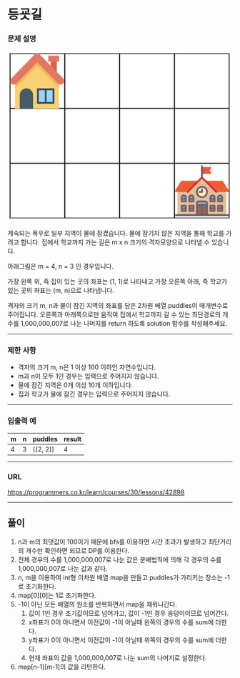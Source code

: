 # 등굣길

### 문제 설명

![jpg_1](./1.png)

계속되는 폭우로 일부 지역이 물에 잠겼습니다. 물에 잠기지 않은 지역을 통해 학교를 가려고 합니다. 집에서 학교까지 가는 길은 m x n 크기의 격자모양으로 나타낼 수 있습니다.

아래그림은 m = 4, n = 3 인 경우입니다.

가장 왼쪽 위, 즉 집이 있는 곳의 좌표는 (1, 1)로 나타내고 가장 오른쪽 아래, 즉 학교가 있는 곳의 좌표는 (m, n)으로 나타냅니다.

격자의 크기 m, n과 물이 잠긴 지역의 좌표를 담은 2차원 배열 puddles이 매개변수로 주어집니다. 오른쪽과 아래쪽으로만 움직여 집에서 학교까지 갈 수 있는 최단경로의 개수를 1,000,000,007로 나눈 나머지를 return 하도록 solution 함수를 작성해주세요.

-----------
### 제한 사항

- 격자의 크기 m, n은 1 이상 100 이하인 자연수입니다.
- m과 n이 모두 1인 경우는 입력으로 주어지지 않습니다.
- 물에 잠긴 지역은 0개 이상 10개 이하입니다.
- 집과 학교가 물에 잠긴 경우는 입력으로 주어지지 않습니다.

-----------
### 입출력 예

| m   | n   | puddles  | result |
|-----|-----|----------|--------|
| 4   | 3   | [[2, 2]] | 4      |

-----------
### URL

https://programmers.co.kr/learn/courses/30/lessons/42898

-----------
## 풀이
1. n과 m의 최댓값이 100이기 때문에 bfs를 이용하면 시간 초과가 발생하고 최단거리의 개수만 확인하면 되므로 DP를 이용한다.
2. 전체 경우의 수를 1,000,000,007로 나눈 값은 분배법칙에 의해 각 경우의 수를 1,000,000,007로 나눈 값과 같다.
3. n, m을 이용하여 int형 이차원 배열 map을 만들고 puddles가 가리키는 장소는 -1로 초기화한다.
4. map[0][0]는 1로 초기화한다.
5. -1이 아닌 모든 배열의 원소를 반복하면서 map을 채워나간다.
   1. 값이 1인 경우 초기값이므로 넘어가고, 값이 -1인 경우 웅덩이이므로 넘어간다.
   2. x좌표가 0이 아니면서 이전값이 -1이 아닐때 왼쪽의 경우의 수를 sum에 더한다.
   3. y좌표가 0이 아니면서 이전값이 -1이 아닐때 위쪽의 경우의 수를 sum에 더한다.
   4. 현재 좌표의 값을 1,000,000,007로 나눈 sum의 나머지로 설정한다.
6. map[n-1][m-1]의 값을 리턴한다.